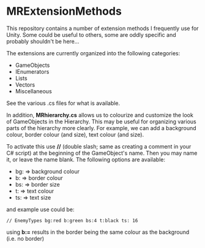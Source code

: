 # MRExtensionMethods

This repository contains a number of extension methods I frequently use for Unity.
Some could be useful to others, some are oddly specific and probably shouldn't be here...

The extensions are currently organized into the following categories:

+ GameObjects
+ IEnumerators
+ Lists
+ Vectors
+ Miscellaneous

See the various .cs files for what is available.

In addition, **MRhierarchy.cs** allows us to colourize and customize the look of GameObjects in the Hierarchy.
This may be useful for organizing various parts of the hierarchy more clearly.
For example, we can add a background colour, border colour (and size), text colour (and size).

To activate this use **//** (double slash; same as creating a comment in your C# script) at the beginning of the
GameObject's name. Then you may name it, or leave the name blank. The following options are available:


+ bg:   => background colour
+ b:    => border colour
+ bs:   => border size
+ t:    => text colour
+ ts:   => text size

and example use could be:

```
// EnemyTypes bg:red b:green bs:4 t:black ts: 16
```

using **b:=** results in the border being the same colour as the background (i.e. no border)
